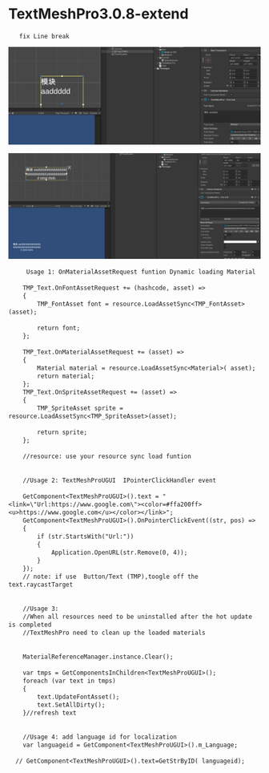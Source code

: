 # TextMeshPro3.0.8-extend
       
       fix Line break

![before](./before.png)

![after](./after.png)

         Usage 1: OnMaterialAssetRequest funtion Dynamic loading Material

        TMP_Text.OnFontAssetRequest += (hashcode, asset) =>
        {
            TMP_FontAsset font = resource.LoadAssetSync<TMP_FontAsset>(asset);

            return font;
        };

        TMP_Text.OnMaterialAssetRequest += (asset) =>
        {
            Material material = resource.LoadAssetSync<Material>( asset);
            return material;
        };
        TMP_Text.OnSpriteAssetRequest += (asset) =>
        {
            TMP_SpriteAsset sprite = resource.LoadAssetSync<TMP_SpriteAsset>(asset);

            return sprite;
        };

        //resource: use your resource sync load funtion


        //Usage 2: TextMeshProUGUI  IPointerClickHandler event

        GetComponent<TextMeshProUGUI>().text = "<link=\"Url:https://www.google.com\"><color=#ffa200ff><u>https://www.google.com</u></color></link>";
        GetComponent<TextMeshProUGUI>().OnPointerClickEvent((str, pos) =>
        {
            if (str.StartsWith("Url:"))
            {
                Application.OpenURL(str.Remove(0, 4));
            }
        });
        // note: if use  Button/Text (TMP),toogle off the text.raycastTarget


        //Usage 3:
        //When all resources need to be uninstalled after the hot update is completed
        //TextMeshPro need to clean up the loaded materials


        MaterialReferenceManager.instance.Clear();

        var tmps = GetComponentsInChildren<TextMeshProUGUI>();
        foreach (var text in tmps)
        {
            text.UpdateFontAsset();
            text.SetAllDirty();
        }//refresh text


        //Usage 4: add language id for localization
        var languageid = GetComponent<TextMeshProUGUI>().m_Language;

      // GetComponent<TextMeshProUGUI>().text=GetStrByID( languageid);
